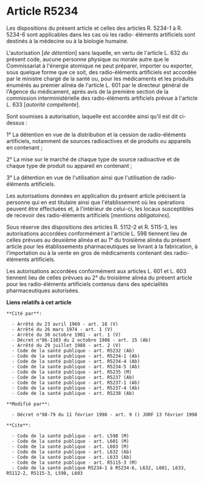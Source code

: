 # Article R5234

Les dispositions du présent article et celles des articles R. 5234-1 à R. 5234-6 sont applicables dans les cas où les radio-
éléments artificiels sont destinés à la médecine ou à la biologie humaine.

L'autorisation [*de détention*] sans laquelle, en vertu de l'article L. 632 du présent code, aucune personne physique ou
morale autre que le Commissariat à l'énergie atomique ne peut préparer, importer ou exporter, sous quelque forme que ce soit,
des radio-éléments artificiels est accordée par le ministre chargé de la santé ou, pour les médicaments et les produits
énumérés au premier alinéa de l'article L. 601 par le directeur général de l'Agence du médicament, après avis de la première
section de la commission interministérielle des radio-éléments artificiels prévue à l'article L. 633 [*autorité compétente*].

Sont soumises à autorisation, laquelle est accordée ainsi qu'il est dit ci-dessus :

1° La détention en vue de la distribution et la cession de radio-éléments artificiels, notamment de sources radioactives et
de produits ou appareils en contenant ;

2° La mise sur le marché de chaque type de source radioactive et de chaque type de produit ou appareil en contenant ;

3° La détention en vue de l'utilisation ainsi que l'utilisation de radio-éléments artificiels.

Les autorisations données en application du présent article précisent la personne qui en est titulaire ainsi que
l'établissement où les opérations peuvent être effectuées et, à l'intérieur de celui-ci, les locaux susceptibles de recevoir
des radio-éléments artificiels [*mentions obligatoires*].

Sous réserve des dispositions des articles R. 5112-2 et R. 5115-3, les autorisations accordées conformément à l'article L.
598 tiennent lieu de celles prévues au deuxième alinéa et au 1° du troisième alinéa du présent article pour les
établissements pharmaceutiques se livrant à la fabrication, à l'importation ou à la vente en gros de médicaments contenant
des radio-éléments artificiels.

Les autorisations accordées conformément aux articles L. 601 et L. 603 tiennent lieu de celles prévues au 2° du troisième
alinéa du présent article pour les radio-éléments artificiels contenus dans des spécialités pharmaceutiques autorisées.

**Liens relatifs à cet article**

	**Cité par**:

	  - Arrêté du 23 avril 1969 - art. 18 (V)
	  - Arrêté du 26 mars 1974 - art. 1 (V)
	  - Arrêté du 30 octobre 1981 - art. 1 (V)
	  - Décret n°86-1103 du 2 octobre 1986 - art. 15 (Ab)
	  - Arrêté du 29 juillet 1988 - art. 2 (V)
	  - Code de la santé publique - art. R5232 (Ab)
	  - Code de la santé publique - art. R5234-1 (Ab)
	  - Code de la santé publique - art. R5234-4 (Ab)
	  - Code de la santé publique - art. R5234-5 (Ab)
	  - Code de la santé publique - art. R5235 (M)
	  - Code de la santé publique - art. R5237 (Ab)
	  - Code de la santé publique - art. R5237-1 (Ab)
	  - Code de la santé publique - art. R5237-4 (Ab)
	  - Code de la santé publique - art. R5238 (Ab)

	**Modifié par**:

	  - Décret n°98-79 du 11 février 1998 - art. 9 () JORF 13 février 1998

	**Cite**:

	  - Code de la santé publique - art. L598 (M)
	  - Code de la santé publique - art. L601 (M)
	  - Code de la santé publique - art. L603 (M)
	  - Code de la santé publique - art. L632 (Ab)
	  - Code de la santé publique - art. L633 (Ab)
	  - Code de la santé publique - art. R5115-3 (M)
	  - Code de la santé publique R5234-1 à R5234-6, L632, L601, L633, R5112-2, R5115-3, L598, L603
